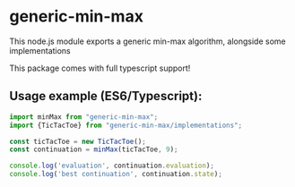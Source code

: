 generic-min-max
======================

This node.js module exports a generic min-max algorithm, alongside some implementations

This package comes with full typescript support!

## Usage example (ES6/Typescript):

```javascript
import minMax from "generic-min-max";
import {TicTacToe} from "generic-min-max/implementations";

const ticTacToe = new TicTacToe();
const continuation = minMax(ticTacToe, 9);

console.log('evaluation', continuation.evaluation);
console.log('best continuation', continuation.state);
```